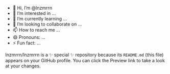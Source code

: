 - 👋 Hi, I’m @lnzmrrn
- 👀 I’m interested in ...
- 🌱 I’m currently learning ...
- 💞️ I’m looking to collaborate on ...
- 📫 How to reach me ...
- 😄 Pronouns: ...
- ⚡ Fun fact: ...


lnzmrrn/lnzmrrn is a ✨ special ✨ repository because its `README.md` (this file) appears on your GitHub profile.
You can click the Preview link to take a look at your changes.

